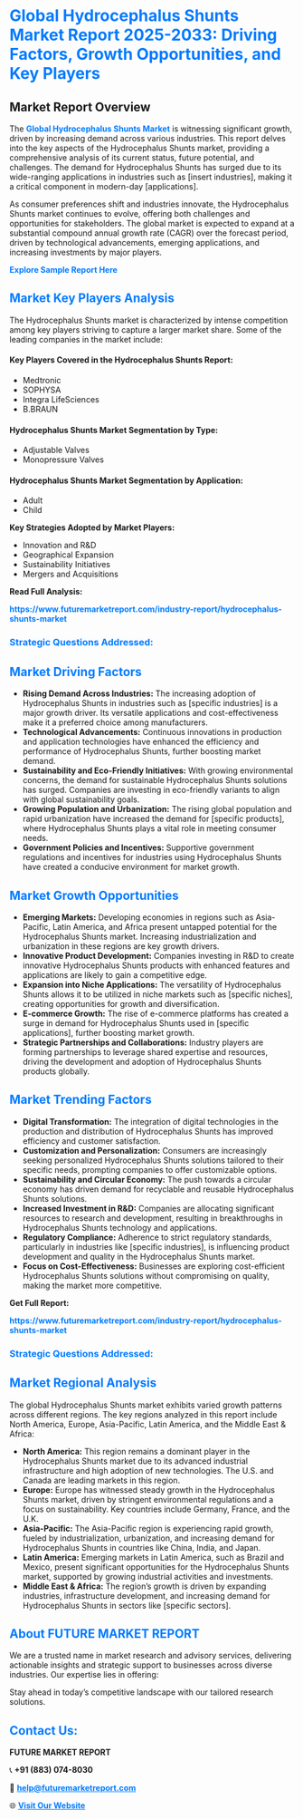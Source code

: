 <h1 style="color: #007BFF;">Global Hydrocephalus Shunts Market Report 2025-2033: Driving Factors, Growth Opportunities, and Key Players</h1>

<section id="overview">
<h2>Market Report Overview</h2>
<p>The <a href="https://www.futuremarketreport.com/industry-report/hydrocephalus-shunts-market" style="color: #007BFF; text-decoration: none;"><strong>Global Hydrocephalus Shunts Market</strong></a> is witnessing significant growth, driven by increasing demand across various industries. This report delves into the key aspects of the Hydrocephalus Shunts market, providing a comprehensive analysis of its current status, future potential, and challenges. The demand for Hydrocephalus Shunts has surged due to its wide-ranging applications in industries such as [insert industries], making it a critical component in modern-day [applications].</p>
<p>As consumer preferences shift and industries innovate, the Hydrocephalus Shunts market continues to evolve, offering both challenges and opportunities for stakeholders. The global market is expected to expand at a substantial compound annual growth rate (CAGR) over the forecast period, driven by technological advancements, emerging applications, and increasing investments by major players.</p>
</section>

<section id="overview">
<p><a href="https://www.futuremarketreport.com/request-sample/reportId=80493" style="color: #007BFF; text-decoration: none;"><strong>Explore Sample Report Here</strong></a></p>
</section>

<section id="key-players">
<h2 style="color: #007BFF;">Market Key Players Analysis</h2>
<p>The Hydrocephalus Shunts market is characterized by intense competition among key players striving to capture a larger market share. Some of the leading companies in the market include:</p>
<h4>Key Players Covered in the Hydrocephalus Shunts Report:</h4>
<ul><li>Medtronic</li><li>SOPHYSA</li><li>Integra LifeSciences</li><li>B.BRAUN</li></ul>
<h4>Hydrocephalus Shunts Market Segmentation by Type:</h4>
<ul><li>Adjustable Valves</li><li>Monopressure Valves</li></ul>

<h4>Hydrocephalus Shunts Market Segmentation by Application:</h4>
<ul><li>Adult</li><li>Child</li></ul>
<p><strong>Key Strategies Adopted by Market Players:</strong></p>
<ul>
<li>Innovation and R&D</li>
<li>Geographical Expansion</li>
<li>Sustainability Initiatives</li>
<li>Mergers and Acquisitions</li>
</ul>
</section>

<section>
<p><strong>Read Full Analysis: </strong></p><a href="https://www.futuremarketreport.com/industry-report/hydrocephalus-shunts-market" style="color: #007BFF; text-decoration: none;"><strong>https://www.futuremarketreport.com/industry-report/hydrocephalus-shunts-market</strong></a>
<h3 style="color: #007BFF;">Strategic Questions Addressed:</h3>
</section>

<section id="driving-factors">
<h2 style="color: #007BFF;">Market Driving Factors</h2>
<ul>
<li><strong>Rising Demand Across Industries:</strong> The increasing adoption of Hydrocephalus Shunts in industries such as [specific industries] is a major growth driver. Its versatile applications and cost-effectiveness make it a preferred choice among manufacturers.</li>
<li><strong>Technological Advancements:</strong> Continuous innovations in production and application technologies have enhanced the efficiency and performance of Hydrocephalus Shunts, further boosting market demand.</li>
<li><strong>Sustainability and Eco-Friendly Initiatives:</strong> With growing environmental concerns, the demand for sustainable Hydrocephalus Shunts solutions has surged. Companies are investing in eco-friendly variants to align with global sustainability goals.</li>
<li><strong>Growing Population and Urbanization:</strong> The rising global population and rapid urbanization have increased the demand for [specific products], where Hydrocephalus Shunts plays a vital role in meeting consumer needs.</li>
<li><strong>Government Policies and Incentives:</strong> Supportive government regulations and incentives for industries using Hydrocephalus Shunts have created a conducive environment for market growth.</li>
</ul>
</section>

<section id="growth-opportunities">
<h2 style="color: #007BFF;">Market Growth Opportunities</h2>
<ul>
<li><strong>Emerging Markets:</strong> Developing economies in regions such as Asia-Pacific, Latin America, and Africa present untapped potential for the Hydrocephalus Shunts market. Increasing industrialization and urbanization in these regions are key growth drivers.</li>
<li><strong>Innovative Product Development:</strong> Companies investing in R&D to create innovative Hydrocephalus Shunts products with enhanced features and applications are likely to gain a competitive edge.</li>
<li><strong>Expansion into Niche Applications:</strong> The versatility of Hydrocephalus Shunts allows it to be utilized in niche markets such as [specific niches], creating opportunities for growth and diversification.</li>
<li><strong>E-commerce Growth:</strong> The rise of e-commerce platforms has created a surge in demand for Hydrocephalus Shunts used in [specific applications], further boosting market growth.</li>
<li><strong>Strategic Partnerships and Collaborations:</strong> Industry players are forming partnerships to leverage shared expertise and resources, driving the development and adoption of Hydrocephalus Shunts products globally.</li>
</ul>
</section>

<section id="trending-factors">
<h2 style="color: #007BFF;">Market Trending Factors</h2>
<ul>
<li><strong>Digital Transformation:</strong> The integration of digital technologies in the production and distribution of Hydrocephalus Shunts has improved efficiency and customer satisfaction.</li>
<li><strong>Customization and Personalization:</strong> Consumers are increasingly seeking personalized Hydrocephalus Shunts solutions tailored to their specific needs, prompting companies to offer customizable options.</li>
<li><strong>Sustainability and Circular Economy:</strong> The push towards a circular economy has driven demand for recyclable and reusable Hydrocephalus Shunts solutions.</li>
<li><strong>Increased Investment in R&D:</strong> Companies are allocating significant resources to research and development, resulting in breakthroughs in Hydrocephalus Shunts technology and applications.</li>
<li><strong>Regulatory Compliance:</strong> Adherence to strict regulatory standards, particularly in industries like [specific industries], is influencing product development and quality in the Hydrocephalus Shunts market.</li>
<li><strong>Focus on Cost-Effectiveness:</strong> Businesses are exploring cost-efficient Hydrocephalus Shunts solutions without compromising on quality, making the market more competitive.</li>
</ul>
</section>

<section>
<p><strong>Get Full Report: </strong></p><a href="https://www.futuremarketreport.com/industry-report/hydrocephalus-shunts-market" style="color: #007BFF; text-decoration: none;"><strong>https://www.futuremarketreport.com/industry-report/hydrocephalus-shunts-market</strong></a>
<h3 style="color: #007BFF;">Strategic Questions Addressed:</h3>
</section>


<section id="regional-analysis">
<h2 style="color: #007BFF;">Market Regional Analysis</h2>
<p>The global Hydrocephalus Shunts market exhibits varied growth patterns across different regions. The key regions analyzed in this report include North America, Europe, Asia-Pacific, Latin America, and the Middle East & Africa:</p>
<ul>
<li><strong>North America:</strong> This region remains a dominant player in the Hydrocephalus Shunts market due to its advanced industrial infrastructure and high adoption of new technologies. The U.S. and Canada are leading markets in this region.</li>
<li><strong>Europe:</strong> Europe has witnessed steady growth in the Hydrocephalus Shunts market, driven by stringent environmental regulations and a focus on sustainability. Key countries include Germany, France, and the U.K.</li>
<li><strong>Asia-Pacific:</strong> The Asia-Pacific region is experiencing rapid growth, fueled by industrialization, urbanization, and increasing demand for Hydrocephalus Shunts in countries like China, India, and Japan.</li>
<li><strong>Latin America:</strong> Emerging markets in Latin America, such as Brazil and Mexico, present significant opportunities for the Hydrocephalus Shunts market, supported by growing industrial activities and investments.</li>
<li><strong>Middle East & Africa:</strong> The region’s growth is driven by expanding industries, infrastructure development, and increasing demand for Hydrocephalus Shunts in sectors like [specific sectors].</li>
</ul>
</section>

<footer>
<h2 style="color: #007BFF;">About FUTURE MARKET REPORT</h2>
<p>We are a trusted name in market research and advisory services, delivering actionable insights and strategic support to businesses across diverse industries. Our expertise lies in offering:</p>

<p>Stay ahead in today’s competitive landscape with our tailored research solutions.</p>

<h2 style="color: #007BFF;">Contact Us:</h2>
<p><strong>FUTURE MARKET REPORT</strong></p>
<p>📞 <strong>+91 (883) 074-8030</strong></p>
<p>📧 <strong><a href="mailto:help@futuremarketreport.com" style="color: #007BFF;">help@futuremarketreport.com</a></strong></p>
<p>🌐 <strong><a href="https://www.futuremarketreport.com/" style="color: #007BFF;">Visit Our Website</a></strong></p>
</footer>